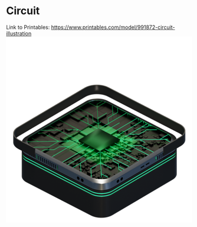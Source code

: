 # Circuit
Link to Printables: https://www.printables.com/model/991872-circuit-illustration
<img src=https://github.com/amoghagrawal/circuitillus/blob/main/Illustration.png width=800px />
